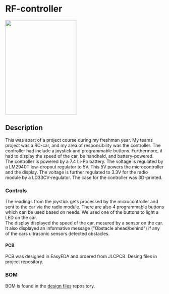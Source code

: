 # RF-controller
<img src="https://user-images.githubusercontent.com/83133831/192849107-02060bf8-b10f-4f93-b036-a338e187cc33.jpg" width="225" height="300">

## Description
This was apart of a project course during my freshman year. My teams project was a RC-car, and my area of responsibility was the controller. The controller had include a joystick and programmable buttons. Furthermore, it had to display the speed of the car, be handheld, and battery-powered. <br />
The controller is powered by a 7.4 Li-Po battery. The voltage is regulated by a LM2940T low-dropout regulator to 5V. This 5V powers the microcontroller and the display. The voltage is further regulated to 3.3V for the radio module by a LD33CV-regulator. The case for the controller was 3D-printed.

### Controls
The readings from the joystick gets processed by the microcontroller and sent to the car via the radio module. There are also 4 programmable buttons which can be used based on needs. We used one of the buttons to light a LED on the car.<br />
The display displayed the speed of the car, mesured by a sensor on the car. It also displayed an informative message ("Obstacle ahead/behind") if any of the cars ultrasonic sensors detected obstacles.

#### PCB
PCB was designed in EasyEDA and ordered from JLCPCB. Desing files in project repository.

### BOM
BOM is found in the [design files](https://github.com/aMarkusa/RF-controller/tree/main/Design%20files) repository. 


